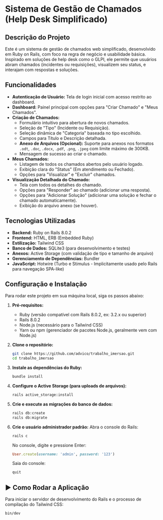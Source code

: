 # Sistema de Gestão de Chamados (Help Desk Simplificado)

##  Descrição do Projeto
Este é um sistema de gestão de chamados web simplificado, desenvolvido em Ruby on Rails, com foco na regra de negócio e usabilidade básica. Inspirado em soluções de help desk como o GLPI, ele permite que usuários abram chamados (incidentes ou requisições), visualizem seu status, e interajam com respostas e soluções.

##  Funcionalidades
* **Autenticação de Usuário:** Tela de login inicial com acesso restrito ao dashboard.
* **Dashboard:** Painel principal com opções para "Criar Chamado" e "Meus Chamados".
* **Criação de Chamados:**
    * Formulário intuitivo para abertura de novos chamados.
    * Seleção de "Tipo" (Incidente ou Requisição).
    * Seleção dinâmica de "Categoria" baseada no tipo escolhido.
    * Campos para Título e Descrição detalhada.
    * **Anexo de Arquivos (Opcional):** Suporte para anexos nos formatos `.odt`, `.doc`, `.docx`, `.pdf`, `.png`, `.jpeg` com limite máximo de 300KB.
    * Mensagem de sucesso ao criar o chamado.
* **Meus Chamados:**
    * Listagem de todos os chamados abertos pelo usuário logado.
    * Exibição clara do "Status" (Em atendimento ou Fechado).
    * Opções para "Visualizar" e "Excluir" chamados.
* **Visualização Detalhada do Chamado:**
    * Tela com todos os detalhes do chamado.
    * Opções para "Responder" ao chamado (adicionar uma resposta).
    * Opções para "Adicionar Solução" (adicionar uma solução e fechar o chamado automaticamente).
    * Exibição do arquivo anexo (se houver).

##  Tecnologias Utilizadas
* **Backend:** Ruby on Rails 8.0.2
* **Frontend:** HTML, ERB (Embedded Ruby)
* **Estilização:** Tailwind CSS
* **Banco de Dados:** SQLite3 (para desenvolvimento e testes)
* **Anexos:** Active Storage (com validação de tipo e tamanho de arquivo)
* **Gerenciamento de Dependências:** Bundler
* **JavaScript:** Hotwire (Turbo e Stimulus - Implicitamente usado pelo Rails para navegação SPA-like)

##  Configuração e Instalação
Para rodar este projeto em sua máquina local, siga os passos abaixo:

1.  **Pré-requisitos:**
    * Ruby (versão compatível com Rails 8.0.2, ex: 3.2.x ou superior)
    * Rails 8.0.2
    * Node.js (necessário para o Tailwind CSS)
    * Yarn ou npm (gerenciador de pacotes Node.js, geralmente vem com Node.js)

2.  **Clone o repositório:**
    ```bash
    git clone https://github.com/advico/trabalho_imersao.git
    cd trabalho_imersao
    ```

3.  **Instale as dependências do Ruby:**
    ```bash
    bundle install
    ```

4.  **Configure o Active Storage (para uploads de arquivos):**
    ```bash
    rails active_storage:install
    ```

5.  **Crie e execute as migrações do banco de dados:**
    ```bash
    rails db:create
    rails db:migrate
    ```

6.  **Crie o usuário administrador padrão:**
    Abra o console do Rails:
    ```bash
    rails c
    ```
    No console, digite e pressione Enter:
    ```ruby
    User.create(username: 'admin', password: '123')
    ```
    Saia do console:
    ```bash
    quit
    ```

## ▶ Como Rodar a Aplicação

Para iniciar o servidor de desenvolvimento do Rails e o processo de compilação do Tailwind CSS:

```bash
bin/dev
